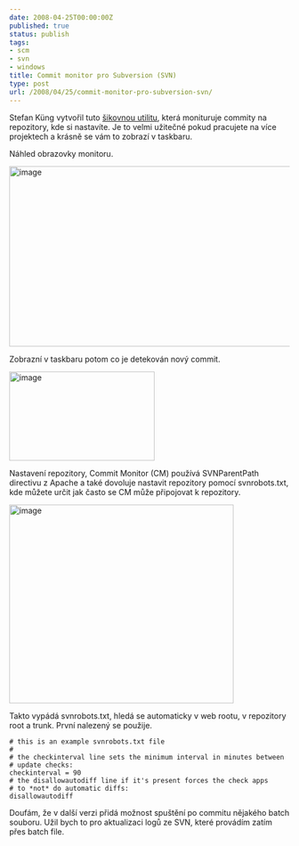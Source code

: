 ```yaml
---
date: 2008-04-25T00:00:00Z
published: true
status: publish
tags:
- scm
- svn
- windows
title: Commit monitor pro Subversion (SVN)
type: post
url: /2008/04/25/commit-monitor-pro-subversion-svn/
---
```


<p>Stefan K&#252;ng vytvořil tuto <a href="https://code.google.com/p/commitmonitor/">&#353;ikovnou utilitu</a>, kter&#225; monituruje commity na repozitory, kde si nastav&#237;te. Je to velmi užitečn&#233; pokud pracujete na v&#237;ce projektech a kr&#225;sně se v&#225;m to zobraz&#237; v taskbaru. </p>  <p>N&#225;hled obrazovky monitoru. </p>  <p><a href="https://blog.prskavec.net/wp-content/uploads/2008/04/image12.png"><img style="border-top-width: 0px; border-left-width: 0px; border-bottom-width: 0px; border-right-width: 0px" height="324" alt="image" src="https://blog.prskavec.net/wp-content/uploads/2008/04/image-thumb5.png" width="561" border="0" /></a> </p>  <p> Zobrazn&#237; v taskbaru potom co je detekov&#225;n nov&#253; commit.</p>  <p><a href="https://blog.prskavec.net/wp-content/uploads/2008/04/image13.png"><img style="border-top-width: 0px; border-left-width: 0px; border-bottom-width: 0px; border-right-width: 0px" height="160" alt="image" src="https://blog.prskavec.net/wp-content/uploads/2008/04/image-thumb6.png" width="261" border="0" /></a> </p>  <p>Nastaven&#237; repozitory, Commit Monitor (CM) použ&#237;v&#225; SVNParentPath directivu z Apache a tak&#233; dovoluje nastavit repozitory pomoc&#237; svnrobots.txt, kde můžete určit jak často se CM může připojovat k repozitory.</p>  <p><a href="https://blog.prskavec.net/wp-content/uploads/2008/04/image14.png"><img style="border-top-width: 0px; border-left-width: 0px; border-bottom-width: 0px; border-right-width: 0px" height="357" alt="image" src="https://blog.prskavec.net/wp-content/uploads/2008/04/image-thumb7.png" width="403" border="0" /></a> </p>  <p>Takto vyp&#225;d&#225; svnrobots.txt, hled&#225; se automaticky v web rootu, v repozitory root a trunk. Prvn&#237; nalezen&#253; se použije.</p>  <p><code># this is an example svnrobots.txt file     <br />#      <br /># the checkinterval line sets the minimum interval in minutes between      <br /># update checks:      <br />checkinterval = 90      <br /># the disallowautodiff line if it's present forces the check apps      <br /># to *not* do automatic diffs:      <br />disallowautodiff</code></p>  <p>Douf&#225;m, že v dal&#353;&#237; verzi přid&#225; možnost spu&#353;těn&#237; po commitu nějak&#233;ho batch souboru. Užil bych to pro aktualizaci logů ze SVN, kter&#233; prov&#225;d&#237;m zat&#237;m přes batch file.</p>
